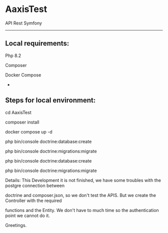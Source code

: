 # AaxisTest
API Rest Symfony

------------------------------------
Local requirements: 
-
Php 8.2

Composer

Docker Compose





-
Steps for local environment:
-

cd AaxisTest 

composer install

docker compose up -d 

php bin/console doctrine:database:create

php bin/console doctrine:migrations:migrate

php bin/console doctrine:database:create

php bin/console doctrine:migrations:migrate




Details: This Development it is not finished, we have some troubles with the postgre connection between

doctrine and composer.json, so we don't test the APIS. But we create the Controller with the required

functions and the Entity. We don't have to much time so the authentication point we cannot do it.

Greetings.
